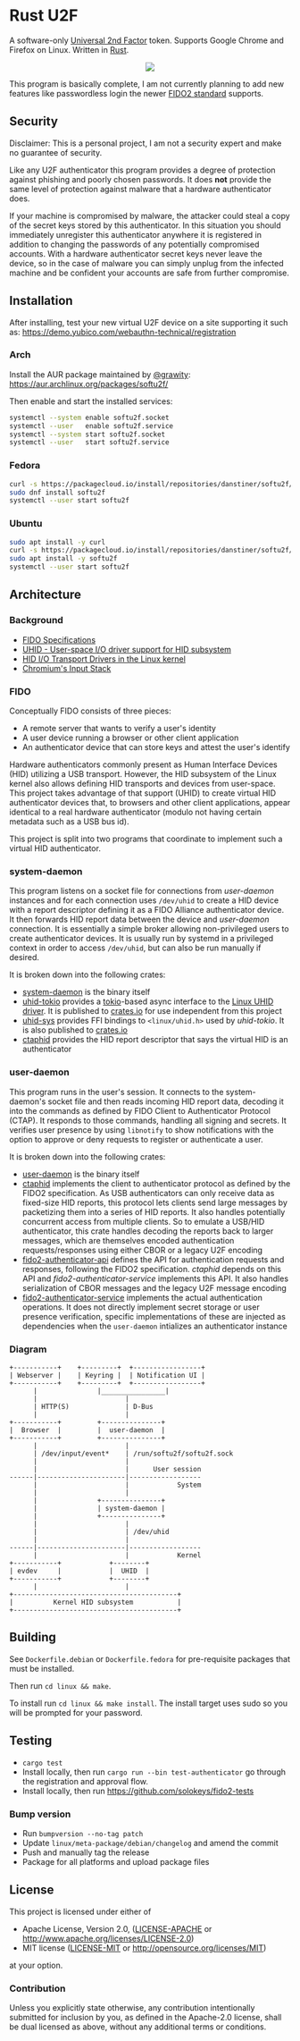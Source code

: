 # Rust U2F

A software-only [Universal 2nd Factor](https://www.yubico.com/solutions/fido-u2f/) token. Supports Google Chrome and Firefox on Linux. Written in [Rust](https://www.rust-lang.org/).

<p align="center">
  <img src="https://user-images.githubusercontent.com/52513/53316061-32725f80-387b-11e9-8476-36207606db58.png" />
</p>

This program is basically complete, I am not currently planning to add new features like passwordless login the newer [FIDO2 standard](https://fidoalliance.org/specifications/) supports.

## Security

Disclaimer: This is a personal project, I am not a security expert and make no guarantee of security.

Like any U2F authenticator this program provides a degree of protection against phishing and poorly chosen passwords. It does **not** provide the same level of protection against malware that a hardware authenticator does.

If your machine is compromised by malware, the attacker could steal a copy of the secret keys stored by this authenticator. In this situation you should immediately unregister this authenticator anywhere it is registered in addition to changing the passwords of any potentially compromised accounts. With a hardware authenticator secret keys never leave the device, so in the case of malware you can simply unplug from the infected machine and be confident your accounts are safe from further compromise.

## Installation

After installing, test your new virtual U2F device on a site supporting it such as: https://demo.yubico.com/webauthn-technical/registration

### Arch

Install the AUR package maintained by [@grawity](https://github.com/grawity): https://aur.archlinux.org/packages/softu2f/

Then enable and start the installed services:
```bash
systemctl --system enable softu2f.socket
systemctl --user   enable softu2f.service
systemctl --system start softu2f.socket
systemctl --user   start softu2f.service
```

### Fedora

```bash
curl -s https://packagecloud.io/install/repositories/danstiner/softu2f/script.rpm.sh | sudo bash
sudo dnf install softu2f
systemctl --user start softu2f
```

### Ubuntu

```bash
sudo apt install -y curl
curl -s https://packagecloud.io/install/repositories/danstiner/softu2f/script.deb.sh | sudo bash
sudo apt install -y softu2f
systemctl --user start softu2f
```

## Architecture

### Background
- [FIDO Specifications](https://fidoalliance.org/specifications/)
- [UHID - User-space I/O driver support for HID subsystem](https://www.kernel.org/doc/Documentation/hid/uhid.txt)
- [HID I/O Transport Drivers in the Linux kernel](https://www.kernel.org/doc/html/latest/hid/hid-transport.html)
- [Chromium's Input Stack](https://chromium.googlesource.com/chromiumos/docs/+/HEAD/input_stack.md)

### FIDO

Conceptually FIDO consists of three pieces:
- A remote server that wants to verify a user's identity
- A user device running a browser or other client application
- An authenticator device that can store keys and attest the user's identify

Hardware authenticators commonly present as Human Interface Devices (HID) utilizing a USB transport.
However, the HID subsystem of the Linux kernel also allows defining HID transports and devices from
user-space. This project takes advantage of that support (UHID) to create virtual HID authenticator devices that, to browsers and other client applications, appear identical to a real hardware authenticator (modulo not having certain metadata such as a USB bus id).

This project is split into two programs that coordinate to implement such a virtual HID authenticator.

### system-daemon

This program listens on a socket file for connections from *user-daemon* instances and for each connection uses `/dev/uhid` to create a HID device with a report descriptor defining it as a FIDO Alliance authenticator device. It then forwards HID report data between the device and *user-daemon* connection. It is essentially a simple broker allowing non-privileged users to create authenticator devices. It is usually run by systemd in a privileged context in order to access `/dev/uhid`, but can also be run manually if desired.

It is broken down into the following crates:
- [system-daemon](linux/system-daemon) is the binary itself
- [uhid-tokio](linux/uhid-tokio) provides a [tokio](https://tokio.rs/)-based async interface to the [Linux UHID driver](https://www.kernel.org/doc/Documentation/hid/uhid.txt). It is published to [crates.io](https://crates.io/crates/tokio-linux-uhid) for use independent from this project
- [uhid-sys](linux/uhid-sys) provides FFI bindings to `<linux/uhid.h>` used by *uhid-tokio*. It is also published to [crates.io](https://crates.io/crates/uhid-sys)
- [ctaphid](ctaphid) provides the HID report descriptor that says the virtual HID is an authenticator

### user-daemon

This program runs in the user's session. It connects to the system-daemon's socket file and then reads incoming HID report data, decoding it into the commands as defined by FIDO Client to Authenticator Protocol (CTAP). It responds to those commands, handling all signing and secrets. It verifies user presence by using `libnotify` to show notifications with the option to approve or deny requests to register or authenticate a user.

It is broken down into the following crates:
- [user-daemon](linux/user-daemon) is the binary itself
- [ctaphid](ctaphid) implements the client to authenticator protocol as defined by the FIDO2 specification. As USB authenticators can only receive data as fixed-size HID reports, this protocol lets clients send large messages by packetizing them into a series of HID reports. It also handles potentially concurrent access from multiple clients. So to emulate a USB/HID authenticator, this crate handles decoding the reports back to larger messages, which are themselves encoded authentication requests/responses using either CBOR or a legacy U2F encoding
- [fido2-authenticator-api](fido2-authenticator-api) defines the API for authentication requests and responses, following the FIDO2 specification. *ctaphid* depends on this API and *fido2-authenticator-service* implements this API. It also handles serialization of CBOR messages and the legacy U2F message encoding
- [fido2-authenticator-service](fido2-authenticator-service) implements the actual authentication operations. It does not directly implement secret storage or user presence verification, specific implementations of these are injected as dependencies when the `user-daemon` intializes an authenticator instance

### Diagram

```
+-----------+    +---------+  +-----------------+
| Webserver |    | Keyring |  | Notification UI |
+-----------+    +---------+  +-----------------+
      |               |________________|
      |                      |
      | HTTP(S)              | D-Bus
      |                      |
+-----------+         +---------------+
|  Browser  |         |  user-daemon  |
+-----------+         +---------------+
      |                      |
      | /dev/input/event*    | /run/softu2f/softu2f.sock
      |                      |
      |                      |      User session
------|----------------------|------------------
      |                      |            System
      |                      |       
      |               +---------------+
      |               | system-daemon |
      |               +---------------+
      |                      |
      |                      | /dev/uhid
      |                      |
------|----------------------|------------------
      |                      |            Kernel
+-----------+            +--------+
| evdev     |            |  UHID  |
+-----------+            +--------+
      |                      |
+-----------------------------------------+
|          Kernel HID subsystem           |
+-----------------------------------------+
```

## Building

See `Dockerfile.debian` or `Dockerfile.fedora` for pre-requisite packages that must be installed.

Then run `cd linux && make`.

To install run `cd linux && make install`. The install target uses sudo so you will be prompted for your password.

## Testing

* `cargo test`
* Install locally, then run `cargo run --bin test-authenticator` go through the registration and approval flow.
* Install locally, then run https://github.com/solokeys/fido2-tests

### Bump version

* Run `bumpversion --no-tag patch`
* Update `linux/meta-package/debian/changelog` and amend the commit
* Push and manually tag the release
* Package for all platforms and upload package files

## License

This project is licensed under either of

 * Apache License, Version 2.0, ([LICENSE-APACHE](LICENSE-APACHE) or
   http://www.apache.org/licenses/LICENSE-2.0)
 * MIT license ([LICENSE-MIT](LICENSE-MIT) or
   http://opensource.org/licenses/MIT)

at your option.

### Contribution

Unless you explicitly state otherwise, any contribution intentionally submitted
for inclusion by you, as defined in the Apache-2.0 license, shall be
dual licensed as above, without any additional terms or conditions.
